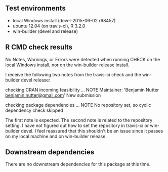 ## Test environments
* local Windows install (devel-2015-06-02 r68457)
* ubuntu 12.04 (on travis-ci), R 3.2.0
* win-builder (devel and release)

## R CMD check results
No Notes, Warnings, or Errors were detected when running CHECK 
on the local Windows install, nor on the win-builder release install.

I receive the following two notes from the travis-ci check and the 
win-builder devel release:

checking CRAN incoming feasibility ... NOTE
Maintainer: 'Benjamin Nutter <benjamin.nutter@gmail.com>'
New submission

checking package dependencies ... NOTE
No repository set, so cyclic dependency check skipped
  
The first note is expected.
The second note is related to the repository setting.  I have not figured
out how to set the repository in travis-ci or win-builder devel. 
I feel reassured that this shouldn't be an issue since it passes
on my local machine and on win-builder release.

## Downstream dependencies
There are no downstream dependencies for this package
at this time.